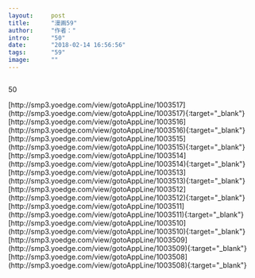 ```yaml
---
layout:     post
title:      "漫画59"
author:     "作者："
intro:      "50"
date:       "2018-02-14 16:56:56"
tags:       "59"
image:      ""
---
```

<div style="text-align: center">
<p><img src=""/></p>
</div>
<p class="post-meta">
<span>50</span>
</p>
[http://smp3.yoedge.com/view/gotoAppLine/1003517](http://smp3.yoedge.com/view/gotoAppLine/1003517){:target="_blank"}
[http://smp3.yoedge.com/view/gotoAppLine/1003516](http://smp3.yoedge.com/view/gotoAppLine/1003516){:target="_blank"}
[http://smp3.yoedge.com/view/gotoAppLine/1003515](http://smp3.yoedge.com/view/gotoAppLine/1003515){:target="_blank"}
[http://smp3.yoedge.com/view/gotoAppLine/1003514](http://smp3.yoedge.com/view/gotoAppLine/1003514){:target="_blank"}
[http://smp3.yoedge.com/view/gotoAppLine/1003513](http://smp3.yoedge.com/view/gotoAppLine/1003513){:target="_blank"}
[http://smp3.yoedge.com/view/gotoAppLine/1003512](http://smp3.yoedge.com/view/gotoAppLine/1003512){:target="_blank"}
[http://smp3.yoedge.com/view/gotoAppLine/1003511](http://smp3.yoedge.com/view/gotoAppLine/1003511){:target="_blank"}
[http://smp3.yoedge.com/view/gotoAppLine/1003510](http://smp3.yoedge.com/view/gotoAppLine/1003510){:target="_blank"}
[http://smp3.yoedge.com/view/gotoAppLine/1003509](http://smp3.yoedge.com/view/gotoAppLine/1003509){:target="_blank"}
[http://smp3.yoedge.com/view/gotoAppLine/1003508](http://smp3.yoedge.com/view/gotoAppLine/1003508){:target="_blank"}


